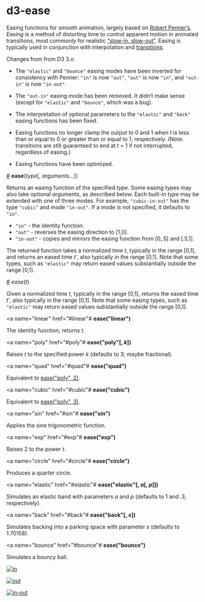 # d3-ease

Easing functions for smooth animation, largely based on [Robert Penner’s](http://robertpenner.com/easing/). *Easing* is a method of distorting time to control apparent motion in animated transitions, most commonly for  realistic [“slow-in, slow-out”](https://en.wikipedia.org/wiki/12_basic_principles_of_animation#Slow_In_and_Slow_Out). Easing is typically used in conjunction with interpolation and [transitions](https://github.com/d3/d3-transition).

Changes from from D3 3.x:

* The `"elastic"` and `"bounce"` easing modes have been inverted for consistency with Penner: `"in"` is now `"out"`, `"out"` is now `"in"`, and `"out-in"` is now `"in-out"`.

* The `"out-in"` easing mode has been removed. It didn’t make sense (except for `"elastic"` and `"bounce"`, which was a bug).

* The interpretation of optional parameters to the `"elastic"` and `"back"` easing functions has been fixed.

* Easing functions no longer clamp the output to 0 and 1 when *t* is less than or equal to 0 or greater than or equal to 1, respectively. (Note: transitions are still guaranteed to end at *t* = 1 if not interrupted, regardless of easing.)

* Easing functions have been optimized.

<a name="ease" href="#ease">#</a> <b>ease</b>(<i>type</i>[, <i>arguments…</i>])

Returns an easing function of the specified *type*. Some easing types may also take optional *arguments*, as described below. Each built-in *type* may be extended with one of three modes. For example, `"cubic-in-out"` has the type `"cubic"` and mode `"in-out"`. If a mode is not specified, it defaults to `"in"`.

* `"in"` - the identity function.
* `"out"` - reverses the easing direction to [1,0].
* `"in-out"` - copies and mirrors the easing function from [0,.5] and [.5,1].

The returned function takes a normalized time *t*, typically in the range [0,1], and returns an eased time *tʹ*, also typically in the range [0,1]. Note that some types, such as `"elastic"` may return eased values substantially outside the range [0,1].

<a name="_ease" href="#_ease">#</a> <i>ease</i>(<i>t</i>)

Given a normalized time *t*, typically in the range [0,1], returns the eased time *tʹ*, also typically in the range [0,1]. Note that some easing types, such as `"elastic"` may return eased values substantially outside the range [0,1].

<a name="linear" href="#linear"#</a> <b>ease("linear")</b>

The identity function; returns *t*.

<a name="poly" href="#poly"#</a> <b>ease("poly"[, <i>k</i>])</b>

Raises *t* to the specified power *k* (defaults to 3; maybe fractional).

<a name="quad" href="#quad"#</a> <b>ease("quad")</b>

Equivalent to [ease("poly", 2)](#poly).

<a name="cubic" href="#cubic"#</a> <b>ease("cubic")</b>

Equivalent to [ease("poly", 3)](#poly).

<a name="sin" href="#sin"#</a> <b>ease("sin")</b>

Applies the sine trigonometric function.

<a name="exp" href="#exp"#</a> <b>ease("exp")</b>

Raises 2 to the power *t*.

<a name="circle" href="#circle"#</a> <b>ease("circle")</b>

Produces a quarter circle.

<a name="elastic" href="#elastic"#</a> <b>ease("elastic"[, <i>a</i>[, <i>p</i>]])</b>

Simulates an elastic band with parameters *a* and *p* (defaults to 1 and .3, respectively).

<a name="back" href="#back"#</a> <b>ease("back"[, <i>s</i>])</b>

Simulates backing into a parking space with parameter *s* (defaults to 1.70158).

<a name="bounce" href="#bounce"#</a> <b>ease("bounce")</b>

Simulates a bouncy ball.

[![in](https://cloud.githubusercontent.com/assets/230541/7928155/2e21c40c-08a0-11e5-9e6d-cdc5dead16ea.png)](http://bl.ocks.org/mbostock/3fad0a71418216b74444)

[![out](https://cloud.githubusercontent.com/assets/230541/7928156/2e21be30-08a0-11e5-8d4c-d003f6a0ad7f.png)](http://bl.ocks.org/mbostock/5cf917540c86082abf36)

[![in-out](https://cloud.githubusercontent.com/assets/230541/7928157/2e223e1e-08a0-11e5-858c-cd1325729ab6.png)](http://bl.ocks.org/mbostock/9e7296f5c3f02c8b77f7)
